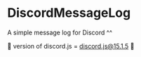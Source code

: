 # DiscordMessageLog

A simple message log for Discord ^^ 

🎀 version of discord.js = discord.js@15.1.5 🎀
